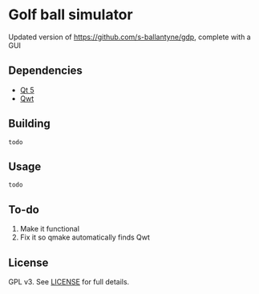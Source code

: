 # Golf ball simulator
Updated version of https://github.com/s-ballantyne/gdp, complete with a GUI


## Dependencies
- [Qt 5](https://doc.qt.io/qt-5/)
- [Qwt](https://qwt.sourceforge.io/)

## Building
```
todo
```

## Usage
```
todo
```

## To-do
1. Make it functional
2. Fix it so qmake automatically finds Qwt

## License
GPL v3. See [LICENSE](LICENSE) for full details.
